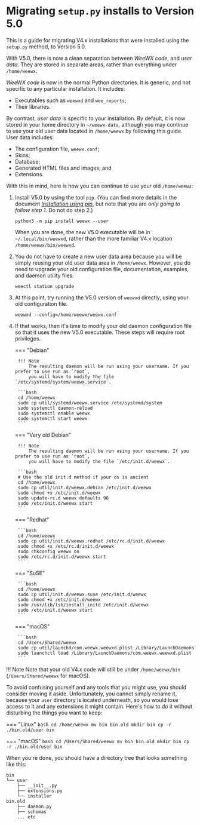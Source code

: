 # Migrating `setup.py` installs to Version 5.0

This is a guide for migrating V4.x installations that were installed using the `setup.py` method,
to Version 5.0.

With V5.0, there is now a clean separation between *WeeWX code*, and *user data*. They are stored
in
separate areas, rather than everything under `/home/weewx`.

*WeeWX code* is now in the normal Python directories. It is generic, and not specific to any
particular installation. It includes:

- Executables such as `weewxd` and `wee_reports`;
- Their libraries.

By contrast, *user data* is specific to your installation. By default, it is now stored in your
home directory in `~/weewx-data`, although you may continue to use your old user data located in
`/home/weewx` by following this guide. User data includes:

* The configuration file, `weewx.conf`;
* Skins;
* Database;
* Generated HTML files and images; and
* Extensions.

With this in mind, here is how you can continue to use your old `/home/weewx`:

1. Install V5.0 by using the tool `pip`. (You can find more details in the document 
   [_Installation using pip_](pip.md), but note that you are *only going to follow step 1*. 
   Do not do step 2.)

    ```shell
    python3 -m pip install weewx --user
    ```

    When you are done, the new V5.0 executable will be in `~/.local/bin/weewxd`,
    rather than the more familiar V4.x location `/home/weewx/bin/weewxd`.

2. You do not have to create a new user data area because you will be simply reusing
   your old user data area in `/home/weewx`. However, you do need to upgrade your old configuration
   file, documentation, examples, and daemon utility files:

    ```shell
    weectl station upgrade
    ```

3. At this point, try running the V5.0 version of `weewxd` directly, using your
   old configuration file.

    ```shell
    weewxd --config=/home/weewx/weewx.conf
    ```

4. If that works, then it's time to modify your old daemon configuration file
   so that it uses the new V5.0 executable. These steps will require root privileges.

    === "Debian"
   
        !!! Note
            The resulting daemon will be run using your username. If you prefer to use run as `root`,
            you will have to modify the file `/etc/systemd/system/weewx.service`.
   
        ```bash
        cd /home/weewx
        sudo cp util/systemd/weewx.service /etc/systemd/system
        sudo systemctl daemon-reload
        sudo systemctl enable weewx
        sudo systemctl start weewx
        ```

    === "Very old Debian"
      
        !!! Note
            The resulting daemon will be run using your username. If you prefer to use run as `root`,
            you will have to modify the file `/etc/init.d/weewx`.
      
        ```bash
        # Use the old init.d method if your os is ancient
        cd /home/weewx
        sudo cp util/init.d/weewx.debian /etc/init.d/weewx
        sudo chmod +x /etc/init.d/weewx
        sudo update-rc.d weewx defaults 98
        sudo /etc/init.d/weewx start     
        ```
      
    === "Redhat"
      
        ```bash
        cd /home/weewx
        sudo cp util/init.d/weewx.redhat /etc/rc.d/init.d/weewx
        sudo chmod +x /etc/rc.d/init.d/weewx
        sudo chkconfig weewx on
        sudo /etc/rc.d/init.d/weewx start
        ```
      
    === "SuSE"
      
        ```bash
        cd /home/weewx
        sudo cp util/init.d/weewx.suse /etc/init.d/weewx
        sudo chmod +x /etc/init.d/weewx
        sudo /usr/lib/lsb/install_initd /etc/init.d/weewx
        sudo /etc/init.d/weewx start
        ```
      
    === "macOS"
      
        ```bash
        cd /Users/Shared/weewx
        sudo cp util/launchd/com.weewx.weewxd.plist /Library/LaunchDaemons
        sudo launchctl load /Library/LaunchDaemons/com.weewx.weewxd.plist
        ```

 
!!! Note
    Note that your old V4.x code will still be under `/home/weewx/bin` (`/Users/Shared/weewx` for 
    macOS).

To avoid confusing yourself and any tools that you might use, you should consider moving it aside.
Unfortunately, you cannot simply rename it, because your `user` directory is located underneath,
so you would lose access to it and any extensions it might contain. Here's how to do it
without disturbing the things you want to keep:

=== "Linux"
    ``` bash
    cd /home/weewx
    mv bin bin.old
    mkdir bin
    cp -r ./bin.old/user bin 
    ```

=== "macOS"
    ``` bash
    cd /Users/Shared/weewx
    mv bin bin.old
    mkdir bin
    cp -r ./bin.old/user bin 
    ```

When you're done, you should have a directory tree that looks something like this:

```
bin
└── user
    ├── __init__.py
    ├── extensions.py
    └── installer
bin.old
    ├── daemon.py
    ├── schemas
    ... etc
```